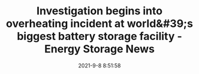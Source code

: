 ---
"title": "Investigation begins into overheating incident at world&amp;#39;s biggest battery storage facility - Energy Storage News"
"date": "2021-9-8 8:51:58"
"feed_name": "GOOGLENEWSCONSTRUCTION"
"feed_website": "https://news.google.com/search?q=construction%2Bincident&hl=en-US&gl=US&ceid=US:en"
"feed_rss": "https://news.google.com/rss/search?q=construction%2Bincident&hl=en-US&gl=US&ceid=US:en"
"link": "https://www.energy-storage.news/investigation-begins-into-overheating-incident-at-worlds-biggest-battery-storage-facility/"
"file": "_posts/2021-1-1-5dd312c23b8c72a2b8290180f38f98bcaef352b0.md"
"accident": "1"
"drilling": "0"
---